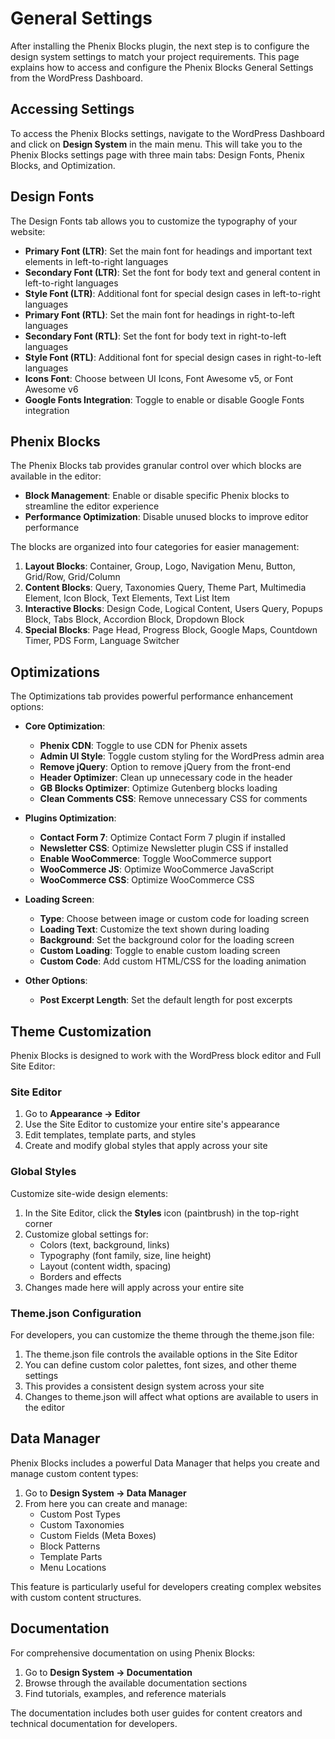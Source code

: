 # General Settings

After installing the Phenix Blocks plugin, the next step is to configure the design system settings to match your project requirements. This page explains how to access and configure the Phenix Blocks General Settings from the WordPress Dashboard.

## Accessing Settings

To access the Phenix Blocks settings, navigate to the WordPress Dashboard and click on **Design System** in the main menu. This will take you to the Phenix Blocks settings page with three main tabs: Design Fonts, Phenix Blocks, and Optimization.

<!-- Image placeholder for Phenix Blocks Menu -->

## Design Fonts

The Design Fonts tab allows you to customize the typography of your website:

- **Primary Font (LTR)**: Set the main font for headings and important text elements in left-to-right languages
- **Secondary Font (LTR)**: Set the font for body text and general content in left-to-right languages
- **Style Font (LTR)**: Additional font for special design cases in left-to-right languages
- **Primary Font (RTL)**: Set the main font for headings in right-to-left languages
- **Secondary Font (RTL)**: Set the font for body text in right-to-left languages
- **Style Font (RTL)**: Additional font for special design cases in right-to-left languages
- **Icons Font**: Choose between UI Icons, Font Awesome v5, or Font Awesome v6
- **Google Fonts Integration**: Toggle to enable or disable Google Fonts integration

<!-- Image placeholder for Design Fonts Settings -->

## Phenix Blocks

The Phenix Blocks tab provides granular control over which blocks are available in the editor:

- **Block Management**: Enable or disable specific Phenix blocks to streamline the editor experience
- **Performance Optimization**: Disable unused blocks to improve editor performance

The blocks are organized into four categories for easier management:

1. **Layout Blocks**: Container, Group, Logo, Navigation Menu, Button, Grid/Row, Grid/Column
2. **Content Blocks**: Query, Taxonomies Query, Theme Part, Multimedia Element, Icon Block, Text Elements, Text List Item
3. **Interactive Blocks**: Design Code, Logical Content, Users Query, Popups Block, Tabs Block, Accordion Block, Dropdown Block
4. **Special Blocks**: Page Head, Progress Block, Google Maps, Countdown Timer, PDS Form, Language Switcher

<!-- Image placeholder for Blocks List Settings -->

## Optimizations

The Optimizations tab provides powerful performance enhancement options:

- **Core Optimization**:
  - **Phenix CDN**: Toggle to use CDN for Phenix assets
  - **Admin UI Style**: Toggle custom styling for the WordPress admin area
  - **Remove jQuery**: Option to remove jQuery from the front-end
  - **Header Optimizer**: Clean up unnecessary code in the header
  - **GB Blocks Optimizer**: Optimize Gutenberg blocks loading
  - **Clean Comments CSS**: Remove unnecessary CSS for comments

- **Plugins Optimization**:
  - **Contact Form 7**: Optimize Contact Form 7 plugin if installed
  - **Newsletter CSS**: Optimize Newsletter plugin CSS if installed
  - **Enable WooCommerce**: Toggle WooCommerce support
  - **WooCommerce JS**: Optimize WooCommerce JavaScript
  - **WooCommerce CSS**: Optimize WooCommerce CSS

- **Loading Screen**:
  - **Type**: Choose between image or custom code for loading screen
  - **Loading Text**: Customize the text shown during loading
  - **Background**: Set the background color for the loading screen
  - **Custom Loading**: Toggle to enable custom loading screen
  - **Custom Code**: Add custom HTML/CSS for the loading animation

- **Other Options**:
  - **Post Excerpt Length**: Set the default length for post excerpts

<!-- Image placeholder for Optimization Settings -->

## Theme Customization

Phenix Blocks is designed to work with the WordPress block editor and Full Site Editor:

### Site Editor

1. Go to **Appearance → Editor**
2. Use the Site Editor to customize your entire site's appearance
3. Edit templates, template parts, and styles
4. Create and modify global styles that apply across your site

### Global Styles

Customize site-wide design elements:

1. In the Site Editor, click the **Styles** icon (paintbrush) in the top-right corner
2. Customize global settings for:
   - Colors (text, background, links)
   - Typography (font family, size, line height)
   - Layout (content width, spacing)
   - Borders and effects
3. Changes made here will apply across your entire site

### Theme.json Configuration

For developers, you can customize the theme through the theme.json file:

1. The theme.json file controls the available options in the Site Editor
2. You can define custom color palettes, font sizes, and other theme settings
3. This provides a consistent design system across your site
4. Changes to theme.json will affect what options are available to users in the editor

## Data Manager

Phenix Blocks includes a powerful Data Manager that helps you create and manage custom content types:

1. Go to **Design System → Data Manager**
2. From here you can create and manage:
   - Custom Post Types
   - Custom Taxonomies
   - Custom Fields (Meta Boxes)
   - Block Patterns
   - Template Parts
   - Menu Locations

This feature is particularly useful for developers creating complex websites with custom content structures.

## Documentation

For comprehensive documentation on using Phenix Blocks:

1. Go to **Design System → Documentation**
2. Browse through the available documentation sections
3. Find tutorials, examples, and reference materials

The documentation includes both user guides for content creators and technical documentation for developers.

